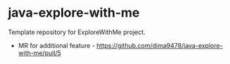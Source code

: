 # java-explore-with-me
Template repository for ExploreWithMe project.

- MR for additional feature - https://github.com/dima9478/java-explore-with-me/pull/5
